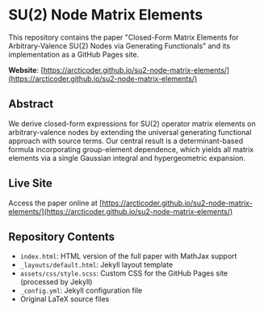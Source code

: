 # SU(2) Node Matrix Elements

This repository contains the paper "Closed-Form Matrix Elements for Arbitrary-Valence SU(2) Nodes via Generating Functionals" and its implementation as a GitHub Pages site.

**Website**: [https://arcticoder.github.io/su2-node-matrix-elements/](https://arcticoder.github.io/su2-node-matrix-elements/)

## Abstract

We derive closed-form expressions for SU(2) operator matrix elements on arbitrary-valence nodes by extending the universal generating functional approach with source terms. Our central result is a determinant-based formula incorporating group-element dependence, which yields all matrix elements via a single Gaussian integral and hypergeometric expansion.

## Live Site

Access the paper online at [https://arcticoder.github.io/su2-node-matrix-elements/](https://arcticoder.github.io/su2-node-matrix-elements/)

## Repository Contents

- `index.html`: HTML version of the full paper with MathJax support
- `_layouts/default.html`: Jekyll layout template
- `assets/css/style.scss`: Custom CSS for the GitHub Pages site (processed by Jekyll)
- `_config.yml`: Jekyll configuration file
- Original LaTeX source files
